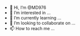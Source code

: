 - 👋 Hi, I’m @MD976
- 👀 I’m interested in ...
- 🌱 I’m currently learning ...
- 💞️ I’m looking to collaborate on ...
- 📫 How to reach me ...

<!---
MD976/MD976 is a ✨ special ✨ repository because its `README.md` (this file) appears on your GitHub profile.
You can click the Preview link to take a look at your changes.
--->
